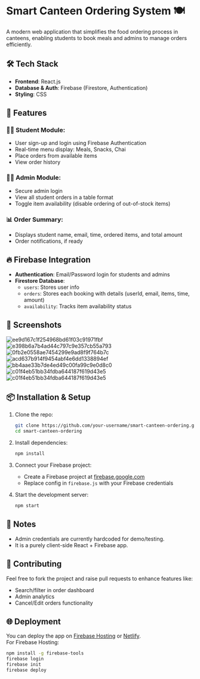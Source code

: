 
# Smart Canteen Ordering System 🍽️

A modern web application that simplifies the food ordering process in canteens, enabling students to book meals and admins to manage orders efficiently.

## 🛠 Tech Stack

- **Frontend**: React.js  
- **Database & Auth**: Firebase (Firestore, Authentication)  
- **Styling**: CSS

## 🚀 Features

### 👨‍🎓 Student Module:
- User sign-up and login using Firebase Authentication
- Real-time menu display: Meals, Snacks, Chai
- Place orders from available items
- View order history

### 🧑‍💼 Admin Module:
- Secure admin login
- View all student orders in a table format
- Toggle item availability (disable ordering of out-of-stock items)

### 📊 Order Summary:
- Displays student name, email, time, ordered items, and total amount
- Order notifications, if ready

## 🔥 Firebase Integration

- **Authentication**: Email/Password login for students and admins  
- **Firestore Database**:  
  - `users`: Stores user info  
  - `orders`: Stores each booking with details (userId, email, items, time, amount)  
  - `availability`: Tracks item availability status

## 📸 Screenshots

![ee9d167c1f254968bd61f03c91971fbf](https://github.com/user-attachments/assets/397aa0f6-296d-4a4c-bd05-d56707dc7562)
![e398b6a7b4ad44c797c9e357cb55a793](https://github.com/user-attachments/assets/d3313b79-e3b0-431b-b2ef-8aaa8bae37b7)
![0fb2e0558ae7454299e9ad8f9f764b7c](https://github.com/user-attachments/assets/942b19c5-499b-4924-a741-6854f87adf87)
![acd637b914f9454abf4e6dd1338894ef](https://github.com/user-attachments/assets/05f6462e-b604-430f-84e6-7c42ddedf465)
![bb4aae33b7de4ed49c00fa99c9e0d8c0](https://github.com/user-attachments/assets/3cdaaf39-fff0-496f-b2b8-cefcdd289607)
![c01f4eb51bb34fdba644187f619d43e5](https://github.com/user-attachments/assets/b514bab3-3d07-4385-993e-dfe79ca47138)
![c01f4eb51bb34fdba644187f619d43e5](https://github.com/user-attachments/assets/2ac88475-d191-4770-8573-9d63fe46c290)


## 📦 Installation & Setup

1. Clone the repo:
   ```bash
   git clone https://github.com/your-username/smart-canteen-ordering.git
   cd smart-canteen-ordering
   ```

2. Install dependencies:
   ```bash
   npm install
   ```

3. Connect your Firebase project:
   - Create a Firebase project at [firebase.google.com](https://firebase.google.com/)
   - Replace config in `firebase.js` with your Firebase credentials

4. Start the development server:
   ```bash
   npm start
   ```

## 📌 Notes

- Admin credentials are currently hardcoded for demo/testing.
- It is a purely client-side React + Firebase app.

## 🤝 Contributing

Feel free to fork the project and raise pull requests to enhance features like:
- Search/filter in order dashboard
- Admin analytics
- Cancel/Edit orders functionality
  
## 🌐 Deployment

You can deploy the app on [Firebase Hosting](https://firebase.google.com/docs/hosting) or [Netlify](https://www.netlify.com/).  
For Firebase Hosting:
```bash
npm install -g firebase-tools
firebase login
firebase init
firebase deploy
```
